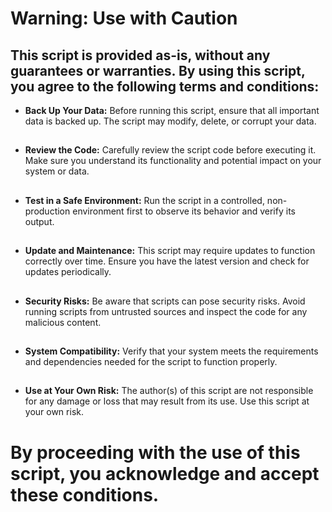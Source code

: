 # Warning: Use with Caution

## This script is provided as-is, without any guarantees or warranties. By using this script, you agree to the following terms and conditions:

 - **Back Up Your Data:** Before running this script, ensure that all important data is backed up. The script may modify, delete, or corrupt your data.
 ##
 - **Review the Code:** Carefully review the script code before executing it. Make sure you understand its functionality and potential impact on your system or data.
 ##
 - **Test in a Safe Environment:** Run the script in a controlled, non-production environment first to observe its behavior and verify its output.
 ##
 - **Update and Maintenance:** This script may require updates to function correctly over time. Ensure you have the latest version and check for updates periodically.
 ##
 - **Security Risks:** Be aware that scripts can pose security risks. Avoid running scripts from untrusted sources and inspect the code for any malicious content.
 ##
 - **System Compatibility:** Verify that your system meets the requirements and dependencies needed for the script to function properly.
 ##
 - **Use at Your Own Risk:** The author(s) of this script are not responsible for any damage or loss that may result from its use. Use this script at your own risk.


# By proceeding with the use of this script, you acknowledge and accept these conditions.